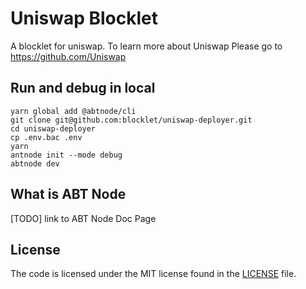 # Uniswap Blocklet

A blocklet for uniswap. To learn more about Uniswap Please go to https://github.com/Uniswap

<!-- ## Feature -->

<!-- ## Install on ABT Node -->

<!-- ## Run and debug in the cloud with Gitpod -->
<!-- Click the "Open in Gitpod" button, Gitpod will start ABT Node and the blocklet. -->

<!-- [![Open in Gitpod](https://gitpod.io/button/open-in-gitpod.svg)](https://gitpod.io/#https://github.com/blocklet/uniswap-deployer) -->

## Run and debug in local

```shell
yarn global add @abtnode/cli
git clone git@github.com:blocklet/uniswap-deployer.git
cd uniswap-deployer
cp .env.bac .env
yarn
antnode init --mode debug
abtnode dev
```

## What is ABT Node

[TODO] link to ABT Node Doc Page

## License

The code is licensed under the MIT license found in the
[LICENSE](LICENSE) file.
